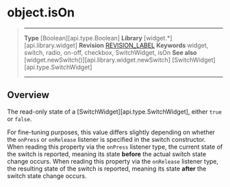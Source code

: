 # object.isOn

> --------------------- ------------------------------------------------------------------------------------------
> __Type__              [Boolean][api.type.Boolean]
> __Library__           [widget.*][api.library.widget]
> __Revision__          [REVISION_LABEL](REVISION_URL)
> __Keywords__          widget, switch, radio, on-off, checkbox, SwitchWidget, isOn
> __See also__          [widget.newSwitch()][api.library.widget.newSwitch]
>						[SwitchWidget][api.type.SwitchWidget]
> --------------------- ------------------------------------------------------------------------------------------


## Overview

The read-only state of a [SwitchWidget][api.type.SwitchWidget], either `true` or `false`.

For fine-tuning purposes, this value differs slightly depending on whether the `onPress` or `onRelease` listener is specified in the switch constructor. When reading this property via the `onPress` listener type, the current state of the switch is reported, meaning its state __before__ the actual switch state change occurs. When reading this property via the `onRelease` listener type, the resulting state of the switch is reported, meaning its state __after__ the switch state change occurs.